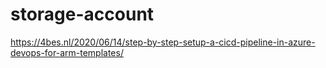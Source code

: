 # storage-account

<https://4bes.nl/2020/06/14/step-by-step-setup-a-cicd-pipeline-in-azure-devops-for-arm-templates/>
